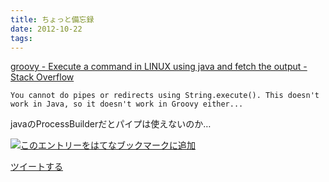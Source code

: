 ```yaml
---
title: ちょっと備忘録
date: 2012-10-22
tags: 
---
```

[groovy - Execute a command in LINUX using java and fetch the output -
Stack
Overflow](http://stackoverflow.com/questions/8049854/execute-a-command-in-linux-using-java-and-fetch-the-output)

    You cannot do pipes or redirects using String.execute(). This doesn't work in Java, so it doesn't work in Groovy either...

javaのProcessBuilderだとパイプは使えないのか…

[![このエントリーをはてなブックマークに追加](http://b.st-hatena.com/images/entry-button/button-only.gif)](http://b.hatena.ne.jp/entry/http://d.hatena.ne.jp "このエントリーをはてなブックマークに追加")

[ツイートする](http://twitter.com/share)
